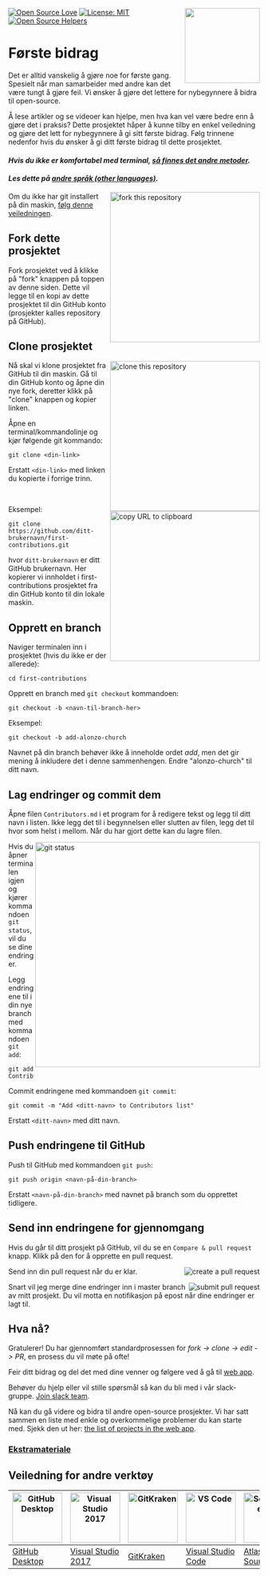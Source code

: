 [![Open Source Love](https://badges.frapsoft.com/os/v1/open-source.svg?v=103)](https://github.com/ellerbrock/open-source-badges/)
[<img align="right" width="150" src="/assets/join-slack-team.png">](https://join.slack.com/t/firstcontributors/shared_invite/enQtNjkxNzQwNzA2MTMwLTVhMWJjNjg2ODRlNWZhNjIzYjgwNDIyZWYwZjhjYTQ4OTBjMWM0MmFhZDUxNzBiYzczMGNiYzcxNjkzZDZlMDM)
[![License: MIT](https://img.shields.io/badge/License-MIT-green.svg)](https://opensource.org/licenses/MIT)
[![Open Source Helpers](https://www.codetriage.com/roshanjossey/first-contributions/badges/users.svg)](https://www.codetriage.com/roshanjossey/first-contributions)


# Første bidrag

Det er alltid vanskelig å gjøre noe for første gang. Spesielt når man samarbeider med andre kan det være tungt å gjøre feil. Vi ønsker å gjøre det lettere for nybegynnere å bidra til open-source.

Å lese artikler og se videoer kan hjelpe, men hva kan vel være bedre enn å gjøre det i praksis? Dette prosjektet håper å kunne tilby en enkel veiledning og gjøre det lett for nybegynnere å gi sitt første bidrag. Følg trinnene nedenfor hvis du ønsker å gi ditt første bidrag til dette prosjektet.

#### *Hvis du ikke er komfortabel med terminal, [så finnes det andre metoder](#veiledning-for-andre-verktøy).*

#### *Les dette på [andre språk (other languages)](/translations/Translations.md).*

<img align="right" width="300" src="/assets/fork.png" alt="fork this repository" />

Om du ikke har git installert på din maskin, [følg denne veiledningen](https://help.github.com/articles/set-up-git/).

## Fork dette prosjektet

Fork prosjektet ved å klikke på "fork" knappen på toppen av denne siden. Dette vil legge til en kopi av dette prosjektet til din GitHub konto (prosjekter kalles repository på GitHub).

## Clone prosjektet

<img align="right" width="300" src="/assets/clone.png" alt="clone this repository" />

Nå skal vi klone prosjektet fra GitHub til din maskin. Gå til din GitHub konto og åpne din nye fork, deretter klikk på "clone" knappen og kopier linken.

Åpne en terminal/kommandolinje og kjør følgende git kommando:
```
git clone <din-link>
```
Erstatt `<din-link>` med linken du kopierte i forrige trinn.

<br><img align="right" width="300" src="/assets/copy-to-clipboard.png" alt="copy URL to clipboard" />

Eksempel:
```
git clone https://github.com/ditt-brukernavn/first-contributions.git
```
hvor `ditt-brukernavn` er ditt GitHub brukernavn. Her kopierer vi innholdet i first-contributions prosjektet fra din GitHub konto til din lokale maskin.

## Opprett en branch

Naviger terminalen inn i prosjektet (hvis du ikke er der allerede):
```
cd first-contributions
```

Opprett en branch med `git checkout` kommandoen:
```
git checkout -b <navn-til-branch-her>
```

Eksempel:
```
git checkout -b add-alonzo-church
```
Navnet på din branch behøver ikke å inneholde ordet *add*, men det gir mening å inkludere det i denne sammenhengen. Endre "alonzo-church" til ditt navn.

## Lag endringer og commit dem

Åpne filen `Contributors.md` i et program for å redigere tekst og legg til ditt navn i listen. Ikke legg det til i begynnelsen eller slutten av filen, legg det til hvor som helst i mellom. Når du har gjort dette kan du lagre filen.

<img align="right" width="450" src="/assets/git-status.png" alt="git status" />


Hvis du åpner terminalen igjen og kjører kommandoen `git status`, vil du se dine endringer.


Legg endringene til i din nye branch med kommandoen `git add`:
```
git add Contributors.md
```

Commit endringene med kommandoen `git commit`:
```
git commit -m "Add <ditt-navn> to Contributors list"
```
Erstatt `<ditt-navn>` med ditt navn.

## Push endringene til GitHub

Push til GitHub med kommandoen `git push`:
```
git push origin <navn-på-din-branch>
```
Erstatt `<navn-på-din-branch>` med navnet på branch som du opprettet tidligere.

## Send inn endringene for gjennomgang

Hvis du går til ditt prosjekt på GitHub, vil du se en `Compare & pull request` knapp. Klikk på den for å opprette en pull request.

<img style="float: right;" src="/assets/compare-and-pull.png" alt="create a pull request" />

Send inn din pull request når du er klar.

<img style="float: right;" src="/assets/submit-pull-request.png" alt="submit pull request" />

Snart vil jeg merge dine endringer inn i master branch av mitt prosjekt. Du vil motta en notifikasjon på epost når dine endringer er lagt til.

## Hva nå?

Gratulerer! Du har gjennomført standardprosessen for _fork -> clone -> edit -> PR_, en prosess du vil møte på ofte!

Feir ditt bidrag og del det med dine venner og følgere ved å gå til [web app](https://firstcontributions.github.io/#social-share).

Behøver du hjelp eller vil stille spørsmål så kan du bli med i vår slack-gruppe. [Join slack team](https://join.slack.com/t/firstcontributors/shared_invite/enQtNjkxNzQwNzA2MTMwLTVhMWJjNjg2ODRlNWZhNjIzYjgwNDIyZWYwZjhjYTQ4OTBjMWM0MmFhZDUxNzBiYzczMGNiYzcxNjkzZDZlMDM).

Nå kan du gå videre og bidra til andre open-source prosjekter. Vi har satt sammen en liste med enkle og overkommelige problemer du kan starte med. Sjekk den ut her: [the list of projects in the web app](https://firstcontributions.github.io/#project-list).

### [Ekstramateriale](../additional-material/git_workflow_scenarios/additional-material.md)


## Veiledning for andre verktøy

|<a href="/github-desktop-tutorial.md"><img alt="GitHub Desktop" src="https://desktop.github.com/images/desktop-icon.svg" width="100"></a>|<a href="/github-windows-vs2017-tutorial.md"><img alt="Visual Studio 2017" src="https://upload.wikimedia.org/wikipedia/commons/c/cd/Visual_Studio_2017_Logo.svg" width="100"></a>|<a href="/gitkraken-tutorial.md"><img alt="GitKraken" src="/assets/gk-icon.png" width="100"></a>|<a href="/github-windows-vs-code-tutorial.md"><img alt="VS Code" src="https://upload.wikimedia.org/wikipedia/commons/2/2d/Visual_Studio_Code_1.18_icon.svg" width=100></a>|<a href="/sourcetree-macos-tutorial.md"><img alt="Sourcetree App" src="https://wac-cdn.atlassian.com/dam/jcr:81b15cde-be2e-4f4a-8af7-9436f4a1b431/Sourcetree-icon-blue.svg" width=100></a>|
|---|---|---|---|---|
|[GitHub Desktop](/github-desktop-tutorial.md)|[Visual Studio 2017](/github-windows-vs2017-tutorial.md)|[GitKraken](/gitkraken-tutorial.md)|[Visual Studio Code](/github-windows-vs-code-tutorial.md)|[Atlassian Sourcetree](/sourcetree-macos-tutorial.md)|
